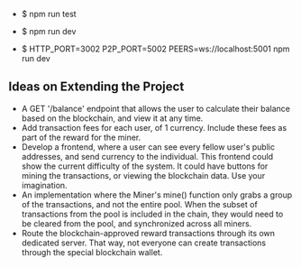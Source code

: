 - $ npm run test

- $ npm run dev
- $ HTTP_PORT=3002 P2P_PORT=5002 PEERS=ws://localhost:5001 npm run dev



## Ideas on Extending the Project
- A GET '/balance' endpoint that allows the user to calculate their balance based on the blockchain, and view it at any time.
- Add transaction fees for each user, of 1 currency. Include these fees as part of the reward for the miner.
- Develop a frontend, where a user can see every fellow user's public addresses, and send currency to the individual. This frontend could show the current difficulty of the system. It could have buttons for mining the transactions, or viewing the blockchain data. Use your imagination.
- An implementation where the Miner's mine() function only grabs a group of the transactions, and not the entire pool. When the subset of transactions from the pool is included in the chain, they would need to be cleared from the pool, and synchronized across all miners.
- Route the blockchain-approved reward transactions through its own dedicated server. That way, not everyone can create transactions through the special blockchain wallet.
